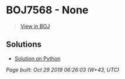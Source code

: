 # BOJ7568 - None

> [View in BOJ](https://www.acmicpc.net/problem/7568)

## Solutions
- [Solution on Python](7568.py)


_Page built: Oct 29 2019 06:26:03 (W+43, UTC)_
